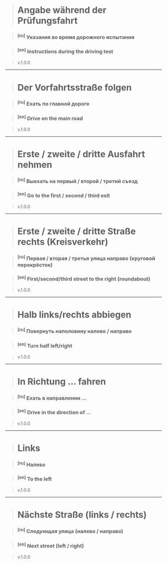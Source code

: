 > # Angabe während der Prüfungsfahrt

> ### <sup>[ru]</sup> Указания во время дорожного испытания

> ### <sup>[en]</sup> Instructions during the driving test

> v.1.0.0
___

> # Der Vorfahrtsstraße folgen

> ### <sup>[ru]</sup> Ехать по главной дороге

> ### <sup>[en]</sup> Drive on the main road

> v.1.0.0
___

> # Erste / zweite / dritte Ausfahrt nehmen

> ### <sup>[ru]</sup> Выехать на первый / второй / третий съезд

> ### <sup>[en]</sup> Go to the first / second / third exit

> v.1.0.0
___

> # Erste / zweite / dritte Straße rechts (Kreisverkehr)

> ### <sup>[ru]</sup> Первая / вторая / третья улица направо (круговой перекрёсток)

> ### <sup>[en]</sup> First/second/third street to the right (roundabout)

> v.1.0.0
___

> # Halb links/rechts abbiegen

> ### <sup>[ru]</sup> Повернуть наполовину налево / направо

> ### <sup>[en]</sup> Turn half left/right

> v.1.0.0
___

> # In Richtung … fahren

> ### <sup>[ru]</sup> Ехать в направлении ...

> ### <sup>[en]</sup> Drive in the direction of ...

> v.1.0.0
___

> # Links

> ### <sup>[ru]</sup> Налево

> ### <sup>[en]</sup> To the left

> v.1.0.0
___

> # Nächste Straße (links / rechts)

> ### <sup>[ru]</sup> Следующая улица (налево / направо)

> ### <sup>[en]</sup> Next street (left / right)

> v.1.0.0